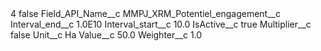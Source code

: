 <?xml version="1.0" encoding="UTF-8"?>
<CustomMetadata xmlns="http://soap.sforce.com/2006/04/metadata" xmlns:xsi="http://www.w3.org/2001/XMLSchema-instance" xmlns:xsd="http://www.w3.org/2001/XMLSchema">
    <label>4</label>
    <protected>false</protected>
    <values>
        <field>Field_API_Name__c</field>
        <value xsi:type="xsd:string">MMPJ_XRM_Potentiel_engagement__c</value>
    </values>
    <values>
        <field>Interval_end__c</field>
        <value xsi:type="xsd:double">1.0E10</value>
    </values>
    <values>
        <field>Interval_start__c</field>
        <value xsi:type="xsd:double">10.0</value>
    </values>
    <values>
        <field>IsActive__c</field>
        <value xsi:type="xsd:boolean">true</value>
    </values>
    <values>
        <field>Multiplier__c</field>
        <value xsi:type="xsd:boolean">false</value>
    </values>
    <values>
        <field>Unit__c</field>
        <value xsi:type="xsd:string">Ha</value>
    </values>
    <values>
        <field>Value__c</field>
        <value xsi:type="xsd:double">50.0</value>
    </values>
    <values>
        <field>Weighter__c</field>
        <value xsi:type="xsd:double">1.0</value>
    </values>
</CustomMetadata>
